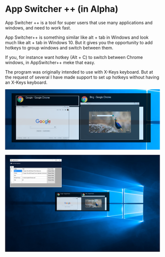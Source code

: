 # App Switcher ++ (in Alpha)

App Switcher ++ is a tool for super users that use many applications and windows, and need to work fast.

App Switcher++ is something similar like alt + tab in Windows and look much like alt + tab in Windows 10. 
But it gives you the opportunity to add hotkeys to group windows and switch between them. 

If you, for instance want hotkey (Alt + C) to  switch between Chrome windows, in AppSwitcher++ meke that easy.

The program was originally intended to use with X-Keys keyboard. But at the request of several I have made support to set up hotkeys without having an X-Keys keyboard.


![AppSwitcher](Screenshots/AppSwitcherImg2.png)

![AppSwitcher](Screenshots/AppSwitcher.png)
